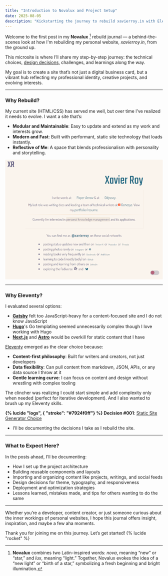 ```yaml
---
title: "Introduction to Novalux and Project Setup"
date: 2025-08-05
description: "Kickstarting the journey to rebuild xavierroy.in with Eleventy and modular design."
---
```


Welcome to the first post in my **Novalux** [^1] rebuild journal — a behind-the-scenes look at how I'm rebuilding my personal website, <em>xavierroy.in</em>, from the ground up.

This microsite is where I’ll share my step-by-step journey: the technical choices, [design decisions](../decision-log.md), challenges, and learnings along the way. 

My goal is to create a site that’s not just a digital business card, but a vibrant hub reflecting my professional identity, creative projects, and evolving interests.

---

### Why Rebuild?

My current site (HTML/CSS) has served me well, but over time I’ve realized it needs to evolve. I want a site that’s:

- **Modular and Maintainable**: Easy to update and extend as my work and interests grow.  
- **Modern and Fast**: Built with performant, static site technology that loads instantly.  
- **Reflective of Me**: A space that blends professionalism with personality and storytelling.

![Old xavierroy.in site](../../assets/old_xavierroy.in.png)

---

### Why Eleventy?

I evaluated several options:
- **[Gatsby](https://www.gatsbyjs.com/)** felt too JavaScript-heavy for a content-focused site and I do not know JavaScript
- **[Hugo](https:/gohugo.io/)**'s Go templating seemed unnecessarily complex though I love working with Hugo
- **[Next.js](https://nextjs.org/)** and **[Astro](https://astro.build/)** would be overkill for static content that I have

[Eleventy](https://11ty.dev/) emerged as the clear choice because:
- **Content-first philosophy**: Built for writers and creators, not just developers
- **Data flexibility**: Can pull content from markdown, JSON, APIs, or any data source I throw at it
- **Gentle learning curve**: I can focus on content and design without wrestling with complex tooling

The clincher was realizing I could start simple and add complexity only when needed (perfect for iterative development). And I also wanted to brush up my Eleventy skills.


**{% lucide "logs", { "stroke": "#7924f0ff"} %}  Decision #001**: [Static Site Generator Choice](../decision-log.md#decision-001-static-site-generator-choice)
- I'll be documenting the decisions I take as I rebuild the site. 

---

### What to Expect Here?

In the posts ahead, I'll be documenting:

- How I set up the project architecture  
- Building reusable components and layouts  
- Importing and organizing content like projects, writings, and social feeds  
- Design decisions for theme, typography, and responsiveness  
- Deployment and optimization strategies  
- Lessons learned, mistakes made, and tips for others wanting to do the same

---

Whether you’re a developer, content creator, or just someone curious about the inner workings of personal websites, I hope this journal offers insight, inspiration, and maybe a few aha moments.

Thank you for joining me on this journey. Let’s get started! {% lucide "rocket" %}


[^1]: **Novalux** combines two Latin-inspired words: *nova*, meaning “new” or “star,” and *lux*, meaning “light.”  Together, Novalux evokes the idea of a “new light” or “birth of a star,” symbolizing a fresh beginning and bright illumination. 
